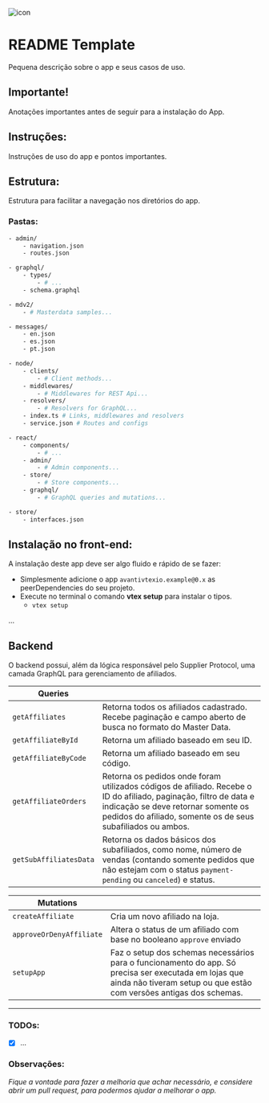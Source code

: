 ![icon](https://cdn-icons-png.flaticon.com/128/3658/3658773.png)

# README Template

Pequena descrição sobre o app e seus casos de uso.

## Importante!

Anotações importantes antes de seguir para a instalação do App.

## Instruções:

Instruções de uso do app e pontos importantes.

## Estrutura:

Estrutura para facilitar a navegação nos diretórios do app.

### Pastas:

```bash
- admin/
	- navigation.json
	- routes.json

- graphql/
	- types/
		- # ...
	- schema.graphql

- mdv2/
	- # Masterdata samples...

- messages/
	- en.json
	- es.json
	- pt.json

- node/
	- clients/
		- # Client methods...
	- middlewares/
		- # Middlewares for REST Api...
	- resolvers/
		- # Resolvers for GraphQL...
	- index.ts # Links, middlewares and resolvers
	- service.json # Routes and configs

- react/
	- components/
		- # ...
	- admin/
		- # Admin components...
	- store/
		- # Store components...
	- graphql/
		- # GraphQL queries and mutations...

- store/
	- interfaces.json
```

## Instalação no front-end:

A instalação deste app deve ser algo fluido e rápido de se fazer:

- Simplesmente adicione o app `avantivtexio.example@0.x` as peerDependencies do seu projeto.
- Execute no terminal o comando **vtex setup** para instalar o tipos.
  - `vtex setup`

...

## Backend

O backend possui, além da lógica responsável pelo Supplier Protocol, uma camada GraphQL para gerenciamento de afiliados.

| Queries              |                                                                                                                                                                                                                         |
| -------------------- | ----------------------------------------------------------------------------------------------------------------------------------------------------------------------------------------------------------------------- |
| `getAffiliates`      | Retorna todos os afiliados cadastrado. Recebe paginação e campo aberto de busca no formato do Master Data.                                                                                                              |
| `getAffiliateById`   | Retorna um afiliado baseado em seu ID.                                                                                                                                                                                  |
| `getAffiliateByCode` | Retorna um afiliado baseado em seu código.                                                                                                                                                                              |
| `getAffiliateOrders` | Retorna os pedidos onde foram utilizados códigos de afiliado. Recebe o ID do afiliado, paginação, filtro de data e indicação se deve retornar somente os pedidos do afiliado, somente os de seus subafiliados ou ambos. |
| `getSubAffiliatesData` | Retorna os dados básicos dos subafiliados, como nome, número de vendas (contando somente pedidos que não estejam com o status `payment-pending` ou `canceled`) e status. |

| Mutations                |                                                                                                                                                                              |
| ------------------------ | ---------------------------------------------------------------------------------------------------------------------------------------------------------------------------- |
| `createAffiliate`        | Cria um novo afiliado na loja.                                                                                                                                               |
| `approveOrDenyAffiliate` | Altera o status de um afiliado com base no booleano `approve` enviado                                                                                                        |
| `setupApp`               | Faz o setup dos schemas necessários para o funcionamento do app. Só precisa ser executada em lojas que ainda não tiveram setup ou que estão com versões antigas dos schemas. |

---

### TODOs:

- [x] ...

### Observações:

_Fique a vontade para fazer a melhoria que achar necessário, e considere abrir um pull request, para podermos ajudar a melhorar o app._
